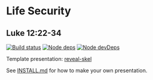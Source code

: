 # Life Security
## Luke 12:22-34

[![Build status](https://api.travis-ci.com/sermons/security.svg)](https://travis-ci.com/github/sermons/security)
[![Node deps](https://david-dm.org/sermons/security.svg)](https://david-dm.org/sermons/security)
[![Node devDeps](https://david-dm.org/sermons/security/dev-status.svg)](https://david-dm.org/sermons/security?type=dev)

Template presentation: [reveal-skel](https://github.com/sermons/reveal-skel)

See [INSTALL.md](INSTALL.md)
for how to make your own presentation.
